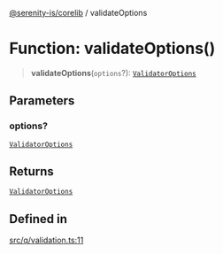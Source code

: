 [@serenity-is/corelib](../README.md) / validateOptions

# Function: validateOptions()

> **validateOptions**(`options`?): [`ValidatorOptions`](../interfaces/ValidatorOptions.md)

## Parameters

### options?

[`ValidatorOptions`](../interfaces/ValidatorOptions.md)

## Returns

[`ValidatorOptions`](../interfaces/ValidatorOptions.md)

## Defined in

[src/q/validation.ts:11](https://github.com/serenity-is/serenity/blob/master/packages/corelib/src/q/validation.ts#L11)
